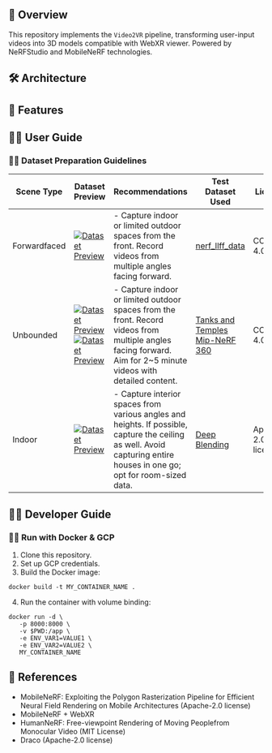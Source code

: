 ## 🔎 Overview
This repository implements the `Video2VR` pipeline, transforming user-input videos into 3D models compatible with WebXR viewer. Powered by NeRFStudio and MobileNeRF technologies.

## 🛠️ Architecture

## 🤖 Features

## 🙍‍♂️	User Guide

### 🙍‍♂️ Dataset Preparation Guidelines

| Scene Type   | Dataset Preview       | Recommendations                                                                     | Test Dataset Used                                       | License                |
|--------------|------------------------|--------------------------------------------------------------------------------------|--------------------------------------------------------|------------------------|
| Forwardfaced | [![Dataset Preview](INSERT_IMAGE_URL)](https://www.matthewtancik.com/nerf) | - Capture indoor or limited outdoor spaces from the front. Record videos from multiple angles facing forward. | [nerf_llff_data](https://www.matthewtancik.com/nerf) | CC BY 4.0 |
| Unbounded    | [![Dataset Preview](INSERT_IMAGE_URL)](https://www.tanksandtemples.org/download/) <br> [![Dataset Preview](INSERT_IMAGE_URL)](https://jonbarron.info/mipnerf360/) | - Capture indoor or limited outdoor spaces from the front. Record videos from multiple angles facing forward. Aim for 2~5 minute videos with detailed content. | [Tanks and Temples](https://www.tanksandtemples.org/download/) <br> [Mip-NeRF 360](https://jonbarron.info/mipnerf360/) | CC BY 4.0 |
| Indoor       | [![Dataset Preview](INSERT_IMAGE_URL)](https://github.com/Phog/DeepBlending) | - Capture interior spaces from various angles and heights. If possible, capture the ceiling as well. Avoid capturing entire houses in one go; opt for room-sized data. | [Deep Blending](https://github.com/Phog/DeepBlending) | Apache-2.0 license |


## 👨‍💻 Developer Guide

### 👨‍💻 Run with Docker & GCP
1. Clone this repository.
2. Set up GCP credentials.
3. Build the Docker image:
```
docker build -t MY_CONTAINER_NAME .
```

4. Run the container with volume binding:
```
docker run -d \
   -p 8000:8000 \
   -v $PWD:/app \
   -e ENV_VAR1=VALUE1 \
   -e ENV_VAR2=VALUE2 \
   MY_CONTAINER_NAME
```

## 🔖 References
* MobileNeRF: Exploiting the Polygon Rasterization Pipeline for Efficient Neural Field Rendering on Mobile Architectures (Apache-2.0 license)
* MobileNeRF + WebXR
* HumanNeRF: Free-viewpoint Rendering of Moving Peoplefrom Monocular Video (MIT License)
* Draco (Apache-2.0 license)
